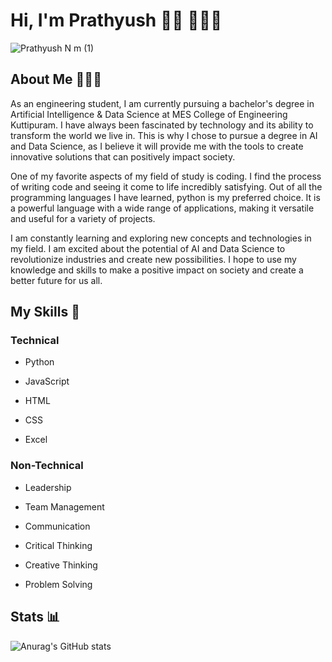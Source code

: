 # Hi, I'm Prathyush 👋🏼 🧑🏻‍💻

![Prathyush N m (1)](https://user-images.githubusercontent.com/85440373/151523098-8805ec66-2b25-43d4-acae-fb163d9b513e.png)


## About Me 👨🏻‍🎓

As an engineering student, I am currently pursuing a bachelor's degree in Artificial Intelligence & Data Science at MES College of Engineering Kuttipuram. I have always been fascinated by technology and its ability to transform the world we live in. This is why I chose to pursue a degree in AI and Data Science, as I believe it will provide me with the tools to create innovative solutions that can positively impact society.

One of my favorite aspects of my field of study is coding. I find the process of writing code and seeing it come to life incredibly satisfying. Out of all the programming languages I have learned, python is my preferred choice. It is a powerful language with a wide range of applications, making it versatile and useful for a variety of projects.

I am constantly learning and exploring new concepts and technologies in my field. I am excited about the potential of AI and Data Science to revolutionize industries and create new possibilities. I hope to use my knowledge and skills to make a positive impact on society and create a better future for us all.

## My Skills 🍳

### Technical

- Python

- JavaScript

- HTML

- CSS

- Excel

### Non-Technical

- Leadership

- Team Management

- Communication

- Critical Thinking

- Creative Thinking

- Problem Solving

## Stats 📊

![Anurag's GitHub stats](https://github-readme-stats.vercel.app/api?username=probablynotnmp&show_icons=true&theme=nightowl)
    
